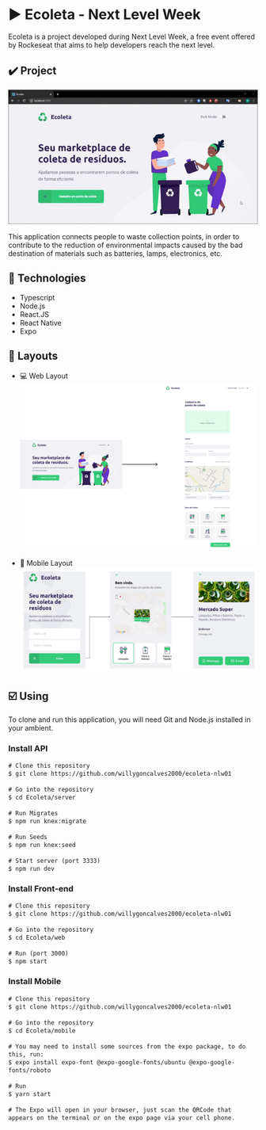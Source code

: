 # :arrow_forward: Ecoleta - Next Level Week
Ecoleta is a project developed during Next Level Week, a free event offered by Rockeseat that aims to help developers reach the next level.

## :heavy_check_mark: Project
![](https://github.com/willygoncalves2000/ecoleta-nlw01/blob/master/.github/darkmode.gif)

This application connects people to waste collection points, in order to contribute to the reduction of environmental impacts caused by 
the bad destination of materials such as batteries, lamps, electronics, etc.

## :rocket: Technologies
* Typescript
* Node.js
* React.JS
* React Native
* Expo

## :art: Layouts
* :computer: Web Layout
![](https://github.com/willygoncalves2000/ecoleta-nlw01/blob/master/.github/layouts-web.svg)

* :iphone: Mobile Layout
![](https://github.com/willygoncalves2000/ecoleta-nlw01/blob/master/.github/layout-mobile.svg)

## :ballot_box_with_check: Using
To clone and run this application, you will need Git and Node.js installed in your ambient.

### Install API
```
# Clone this repository
$ git clone https://github.com/willygoncalves2000/ecoleta-nlw01

# Go into the repository
$ cd Ecoleta/server

# Run Migrates
$ npm run knex:migrate

# Run Seeds
$ npm run knex:seed

# Start server (port 3333)
$ npm run dev

```
### Install Front-end 
```
# Clone this repository
$ git clone https://github.com/willygoncalves2000/ecoleta-nlw01

# Go into the repository
$ cd Ecoleta/web

# Run (port 3000)
$ npm start
```

### Install Mobile
```
# Clone this repository
$ git clone https://github.com/willygoncalves2000/ecoleta-nlw01

# Go into the repository
$ cd Ecoleta/mobile

# You may need to install some sources from the expo package, to do this, run:
$ expo install expo-font @expo-google-fonts/ubuntu @expo-google-fonts/roboto

# Run 
$ yarn start

# The Expo will open in your browser, just scan the QRCode that appears on the terminal or on the expo page via your cell phone.

```
